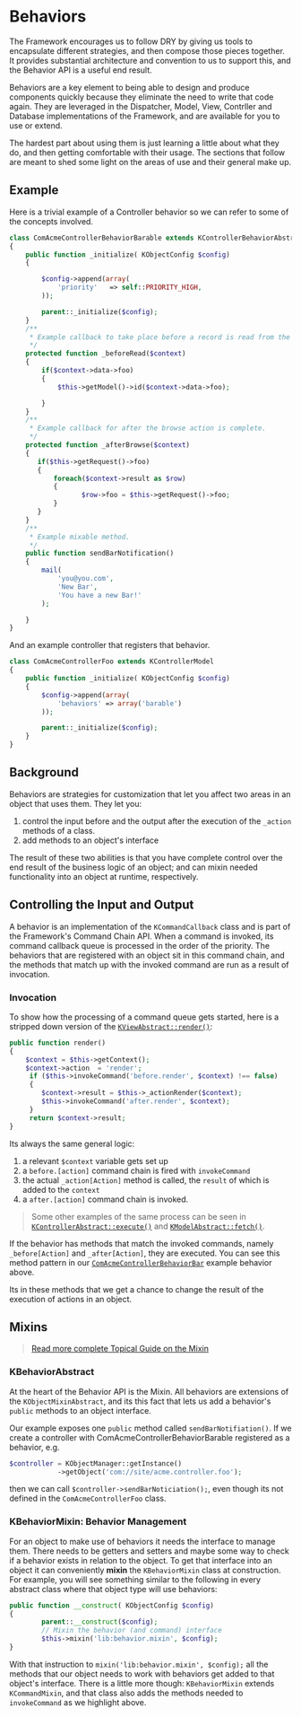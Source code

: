 # Behaviors

The Framework encourages us to follow DRY by giving us tools to encapsulate different strategies, and then compose those pieces together. It provides substantial architecture and convention to us to support this, and the Behavior API is a useful end result.

Behaviors are a key element to being able to design and produce components quickly because they eliminate the need to write that code again. They are leveraged in the Dispatcher, Model, View, Contrller and Database implementations of the Framework, and are available for you to use or extend.

The hardest part about using them is just learning a little about what they do, and then getting comfortable with their usage. The sections that follow are meant to shed some light on the areas of use and their general make up.

## Example

Here is a trivial example of a Controller behavior so we can refer to some of the concepts involved.

```php
class ComAcmeControllerBehaviorBarable extends KControllerBehaviorAbstract
{
    public function _initialize( KObjectConfig $config)
    {

        $config->append(array(
            'priority'   => self::PRIORITY_HIGH,
        ));

        parent::_initialize($config);
    }
    /**
     * Example callback to take place before a record is read from the datastore.
     */
    protected function _beforeRead($context)
    {
        if($context->data->foo)
        {
            $this->getModel()->id($context->data->foo);

        }
    }
    /**
     * Example callback for after the browse action is complete.
     */
    protected function _afterBrowse($context)
    {
       if($this->getRequest()->foo)
       {
           foreach($context->result as $row)
           {
                  $row->foo = $this->getRequest()->foo;
           }
       }
    }
    /**
     * Example mixable method.
     */
    public function sendBarNotification()
    {
        mail(
            'you@you.com',
            'New Bar',
            'You have a new Bar!'
        );

    }
}
```
And an example controller that registers that behavior.
```php
class ComAcmeControllerFoo extends KControllerModel
{
    public function _initialize( KObjectConfig $config)
    {
        $config->append(array(
            'behaviors' => array('barable')
        ));

        parent::_initialize($config);
    }
}
```

## Background

Behaviors are strategies for customization that let you affect two areas in an object that uses them. They let you:

1. control the input before and the output after the execution of the `_action` methods of a class.
2. add methods to an object's interface

The result of these two abilities is that you have complete control over the end result of the business logic of an object; and can mixin needed functionality into an object at runtime, respectively.

## Controlling the Input and Output

A behavior is an implementation of the `KCommandCallback` class and is part of the Framework's Command Chain API. When a command is invoked, its command callback queue is processed in the order of the priority. The behaviors that are registered with an object sit in this command chain, and the methods that match up with the invoked command are run as a result of invocation.

### Invocation

To show how the processing of a command queue gets started, here is a stripped down version of the [`KViewAbstract::render()`](https://github.com/nooku/nooku-framework/blob/master/code/libraries/koowa/libraries/view/abstract.php#L113):

```php
public function render()
{
    $context = $this->getContext();
    $context->action  = 'render';
     if ($this->invokeCommand('before.render', $context) !== false)
     {
        $context->result = $this->_actionRender($context);
        $this->invokeCommand('after.render', $context);
     }
     return $context->result;
}
```
Its always the same general logic:

1. a relevant `$context` variable gets set up
2. a `before.[action]` command chain is fired with `invokeCommand`
3. the actual `_action[Action]` method is called, the `result` of which is added to the `context`
4. a `after.[action]` command chain is invoked.

> Some other examples of the same process can be seen in  [`KControllerAbstract::execute()`](https://github.com/nooku/nooku-framework/blob/master/code/libraries/koowa/libraries/controller/abstract.php#L125) and  [`KModelAbstract::fetch()`](https://github.com/nooku/nooku-framework/blob/master/code/libraries/koowa/libraries/model/abstract.php#L125).

If the behavior has methods that match the invoked commands, namely `_before[Action]` and `_after[Action]`, they are executed. You can see this method pattern in our [`ComAcmeControllerBehaviorBar`](#example) example behavior above.

Its in these methods that we get a chance to change the result of the execution of actions in an object.

## Mixins

> [Read more complete Topical Guide on the Mixin](../essentials/mixin.md)

### KBehaviorAbstract

At the heart of the Behavior API is the Mixin. All behaviors are extensions of the `KObjectMixinAbstract`, and its this fact that lets us add a behavior's `public` methods to an object interface.

Our example exposes one `public` method called `sendBarNotifiation()`. If we create a controller with ComAcmeControllerBehaviorBarable registered as a behavior, e.g.
```php
$controller = KObjectManager::getInstance()
            ->getObject('com://site/acme.controller.foo');
```
then we can call `$controller->sendBarNoticiation();`, even though its not defined in the `ComAcmeControllerFoo` class.

### KBehaviorMixin: Behavior Management

For an object to make use of behaviors it needs the interface to manage them. There needs to be getters and setters and maybe some way to check if a behavior exists in relation to the object. To get that interface into an object it can conveniently **mixin** the `KBehaviorMixin` class at construction. For example, you will see something similar to the following in every abstract class where that object type will use behaviors:

```php
public function __construct( KObjectConfig $config)
{
        parent::__construct($config);
        // Mixin the behavior (and command) interface
        $this->mixin('lib:behavior.mixin', $config);
}
```

With that instruction to `mixin('lib:behavior.mixin', $config);` all the methods that our object needs to work with behaviors get added to that object's interface. There is a little more though: `KBehaviorMixin` extends `KCommandMixin`, and that class also adds the methods needed to `invokeCommand` as we highlight above.

